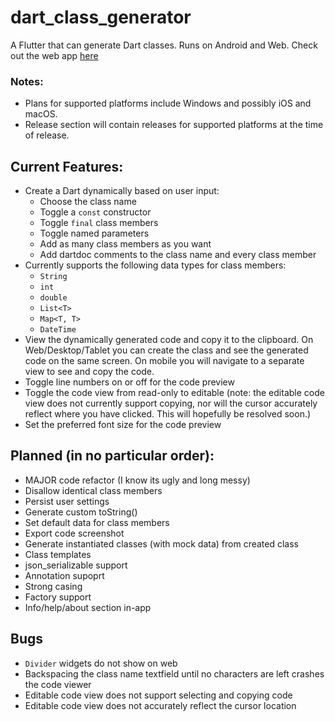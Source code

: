 # dart_class_generator

A Flutter that can generate Dart classes. Runs on Android and Web. Check out the web app [here](https://groovinchip.github.io/dart_class_generator/#/)

### Notes:
- Plans for supported platforms include Windows and possibly iOS and macOS.
- Release section will contain releases for supported platforms at the time of release.

## Current Features:
- Create a Dart dynamically based on user input:
  - Choose the class name
  - Toggle a `const` constructor
  - Toggle `final` class members
  - Toggle named parameters
  - Add as many class members as you want
  - Add dartdoc comments to the class name and every class member
- Currently supports the following data types for class members:
  - `String`
  - `int`
  - `double`
  - `List<T>`
  - `Map<T, T>`
  - `DateTime`
- View the dynamically generated code and copy it to the clipboard. On Web/Desktop/Tablet you can create the class and see the generated code on the same screen. On mobile you will navigate to a separate view to see and copy the code.
- Toggle line numbers on or off for the code preview
- Toggle the code view from read-only to editable (note: the editable code view does not currently support copying, nor will the cursor accurately reflect where you have clicked. This will hopefully be resolved soon.)
- Set the preferred font size for the code preview

## Planned (in no particular order):
- MAJOR code refactor (I know its ugly and long messy)
- Disallow identical class members
- Persist user settings
- Generate custom toString()
- Set default data for class members
- Export code screenshot
- Generate instantiated classes (with mock data) from created class
- Class templates
- json_serializable support
- Annotation supoprt
- Strong casing
- Factory support
- Info/help/about section in-app

## Bugs
- `Divider` widgets do not show on web
- Backspacing the class name textfield until no characters are left crashes the code viewer
- Editable code view does not support selecting and copying code
- Editable code view does not accurately reflect the cursor location
